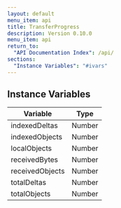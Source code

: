 ```yaml
---
layout: default
menu_item: api
title: TransferProgress
description: Version 0.10.0
menu_item: api
return_to:
  "API Documentation Index": /api/
sections:
  "Instance Variables": "#ivars"
---
```


## <a name="ivars"></a>Instance Variables

| Variable | Type |
| --- | --- |
| <a name="indexedDeltas"></a>indexedDeltas | Number |
| <a name="indexedObjects"></a>indexedObjects | Number |
| <a name="localObjects"></a>localObjects | Number |
| <a name="receivedBytes"></a>receivedBytes | Number |
| <a name="receivedObjects"></a>receivedObjects | Number |
| <a name="totalDeltas"></a>totalDeltas | Number |
| <a name="totalObjects"></a>totalObjects | Number |

